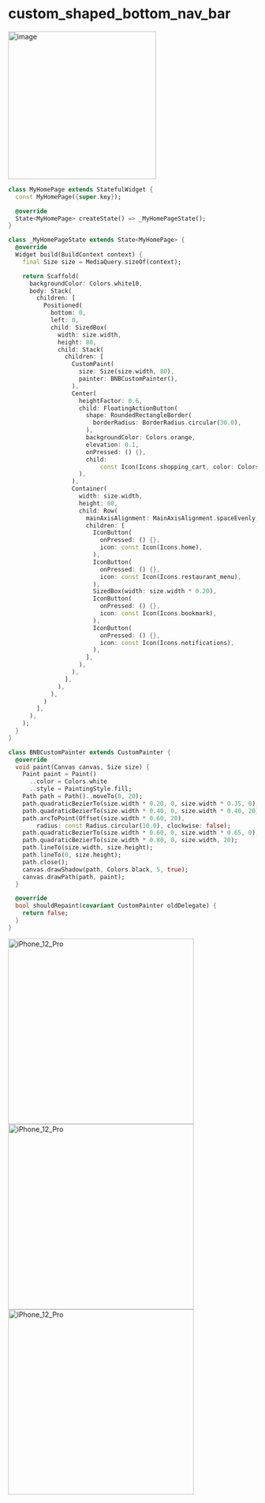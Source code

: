 # custom_shaped_bottom_nav_bar

<img width="300" alt="image" src="https://github.com/YamamotoDesu/custom_shaped_bottom_nav_bar/assets/47273077/95b3c636-be9a-4452-9243-df004f00376b">

```dart
class MyHomePage extends StatefulWidget {
  const MyHomePage({super.key});

  @override
  State<MyHomePage> createState() => _MyHomePageState();
}

class _MyHomePageState extends State<MyHomePage> {
  @override
  Widget build(BuildContext context) {
    final Size size = MediaQuery.sizeOf(context);

    return Scaffold(
      backgroundColor: Colors.white10,
      body: Stack(
        children: [
          Positioned(
            bottom: 0,
            left: 0,
            child: SizedBox(
              width: size.width,
              height: 80,
              child: Stack(
                children: [
                  CustomPaint(
                    size: Size(size.width, 80),
                    painter: BNBCustomPainter(),
                  ),
                  Center(
                    heightFactor: 0.6,
                    child: FloatingActionButton(
                      shape: RoundedRectangleBorder(
                        borderRadius: BorderRadius.circular(30.0),
                      ),
                      backgroundColor: Colors.orange,
                      elevation: 0.1,
                      onPressed: () {},
                      child:
                          const Icon(Icons.shopping_cart, color: Colors.white),
                    ),
                  ),
                  Container(
                    width: size.width,
                    height: 80,
                    child: Row(
                      mainAxisAlignment: MainAxisAlignment.spaceEvenly,
                      children: [
                        IconButton(
                          onPressed: () {},
                          icon: const Icon(Icons.home),
                        ),
                        IconButton(
                          onPressed: () {},
                          icon: const Icon(Icons.restaurant_menu),
                        ),
                        SizedBox(width: size.width * 0.20),
                        IconButton(
                          onPressed: () {},
                          icon: const Icon(Icons.bookmark),
                        ),
                        IconButton(
                          onPressed: () {},
                          icon: const Icon(Icons.notifications),
                        ),
                      ],
                    ),
                  ),
                ],
              ),
            ),
          )
        ],
      ),
    );
  }
}

class BNBCustomPainter extends CustomPainter {
  @override
  void paint(Canvas canvas, Size size) {
    Paint paint = Paint()
      ..color = Colors.white
      ..style = PaintingStyle.fill;
    Path path = Path()..moveTo(0, 20);
    path.quadraticBezierTo(size.width * 0.20, 0, size.width * 0.35, 0);
    path.quadraticBezierTo(size.width * 0.40, 0, size.width * 0.40, 20);
    path.arcToPoint(Offset(size.width * 0.60, 20),
        radius: const Radius.circular(10.0), clockwise: false);
    path.quadraticBezierTo(size.width * 0.60, 0, size.width * 0.65, 0);
    path.quadraticBezierTo(size.width * 0.80, 0, size.width, 20);
    path.lineTo(size.width, size.height);
    path.lineTo(0, size.height);
    path.close();
    canvas.drawShadow(path, Colors.black, 5, true);
    canvas.drawPath(path, paint);
  }

  @override
  bool shouldRepaint(covariant CustomPainter oldDelegate) {
    return false;
  }
}
```

<img width="376" alt="iPhone_12_Pro" src="https://github.com/YamamotoDesu/custom_shaped_bottom_nav_bar/assets/47273077/118acdd4-c10c-4577-be8f-bbace1d40070">

<img width="376" alt="iPhone_12_Pro" src="https://github.com/YamamotoDesu/custom_shaped_bottom_nav_bar/assets/47273077/38124ab4-e391-4db9-b24a-594a3d94ed8f">

<img width="376" alt="iPhone_12_Pro" src="https://github.com/YamamotoDesu/custom_shaped_bottom_nav_bar/assets/47273077/194aed66-6a23-490d-9997-f4ba66e19a2f">


